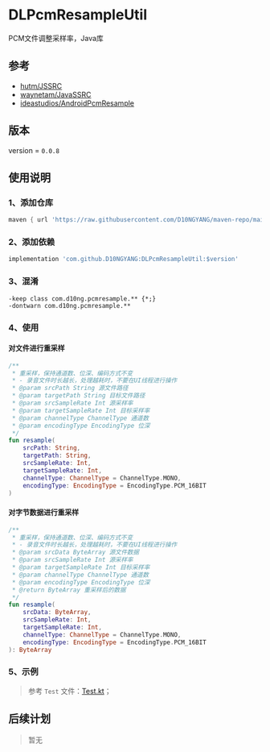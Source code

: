# DLPcmResampleUtil
PCM文件调整采样率，Java库

## 参考
- [hutm/JSSRC](https://github.com/hutm/JSSRC)
- [waynetam/JavaSSRC](https://github.com/waynetam/JavaSSRC)
- [ideastudios/AndroidPcmResample](https://github.com/ideastudios/AndroidPcmResample)

## 版本
version = `0.0.8`

## 使用说明
### 1、添加仓库
```gradle
maven { url 'https://raw.githubusercontent.com/D10NGYANG/maven-repo/main/repository'}
```
### 2、添加依赖
```gradle
implementation 'com.github.D10NGYANG:DLPcmResampleUtil:$version'
```
### 3、混淆
```properties
-keep class com.d10ng.pcmresample.** {*;}
-dontwarn com.d10ng.pcmresample.**
```
### 4、使用
#### 对文件进行重采样
```kotlin
/**
 * 重采样，保持通道数、位深、编码方式不变
 * - 录音文件时长越长，处理越耗时，不要在UI线程进行操作
 * @param srcPath String 源文件路径
 * @param targetPath String 目标文件路径
 * @param srcSampleRate Int 源采样率
 * @param targetSampleRate Int 目标采样率
 * @param channelType ChannelType 通道数
 * @param encodingType EncodingType 位深
 */
fun resample(
    srcPath: String,
    targetPath: String,
    srcSampleRate: Int,
    targetSampleRate: Int,
    channelType: ChannelType = ChannelType.MONO,
    encodingType: EncodingType = EncodingType.PCM_16BIT
)
```
#### 对字节数据进行重采样
```kotlin
/**
 * 重采样，保持通道数、位深、编码方式不变
 * - 录音文件时长越长，处理越耗时，不要在UI线程进行操作
 * @param srcData ByteArray 源文件数据
 * @param srcSampleRate Int 源采样率
 * @param targetSampleRate Int 目标采样率
 * @param channelType ChannelType 通道数
 * @param encodingType EncodingType 位深
 * @return ByteArray 重采样后的数据
 */
fun resample(
    srcData: ByteArray,
    srcSampleRate: Int,
    targetSampleRate: Int,
    channelType: ChannelType = ChannelType.MONO,
    encodingType: EncodingType = EncodingType.PCM_16BIT
): ByteArray
```
### 5、示例
> 参考 `Test` 文件：[Test.kt](src/test/java/Test.kt)；

## 后续计划
> 暂无